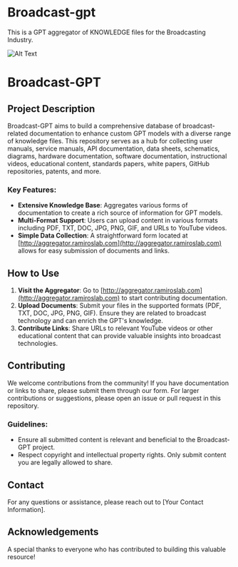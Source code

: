 # Broadcast-gpt
This is a GPT aggregator of KNOWLEDGE files for the Broadcasting Industry.


![Alt Text](https://github.com/videofeedback/broadcast-gpt/blob/main/images/aggregator_system.png)


# Broadcast-GPT

## Project Description
Broadcast-GPT aims to build a comprehensive database of broadcast-related documentation to enhance custom GPT models with a diverse range of knowledge files. This repository serves as a hub for collecting user manuals, service manuals, API documentation, data sheets, schematics, diagrams, hardware documentation, software documentation, instructional videos, educational content, standards papers, white papers, GitHub repositories, patents, and more.

### Key Features:
- **Extensive Knowledge Base**: Aggregates various forms of documentation to create a rich source of information for GPT models.
- **Multi-Format Support**: Users can upload content in various formats including PDF, TXT, DOC, JPG, PNG, GIF, and URLs to YouTube videos.
- **Simple Data Collection**: A straightforward form located at [http://aggregator.ramiroslab.com](http://aggregator.ramiroslab.com) allows for easy submission of documents and links.

## How to Use
1. **Visit the Aggregator**: Go to [http://aggregator.ramiroslab.com](http://aggregator.ramiroslab.com) to start contributing documentation.
2. **Upload Documents**: Submit your files in the supported formats (PDF, TXT, DOC, JPG, PNG, GIF). Ensure they are related to broadcast technology and can enrich the GPT's knowledge.
3. **Contribute Links**: Share URLs to relevant YouTube videos or other educational content that can provide valuable insights into broadcast technologies.

## Contributing
We welcome contributions from the community! If you have documentation or links to share, please submit them through our form. For larger contributions or suggestions, please open an issue or pull request in this repository.

### Guidelines:
- Ensure all submitted content is relevant and beneficial to the Broadcast-GPT project.
- Respect copyright and intellectual property rights. Only submit content you are legally allowed to share.

## Contact
For any questions or assistance, please reach out to [Your Contact Information].

## Acknowledgements
A special thanks to everyone who has contributed to building this valuable resource!


